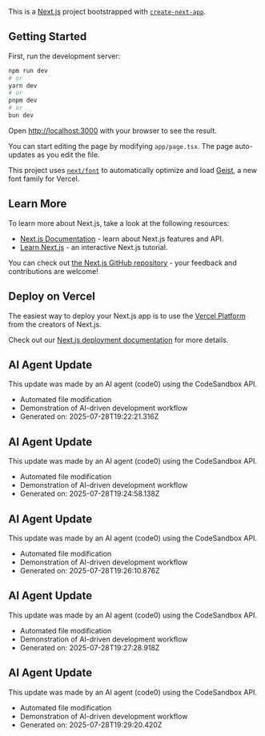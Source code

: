 This is a [Next.js](https://nextjs.org) project bootstrapped with [`create-next-app`](https://nextjs.org/docs/app/api-reference/cli/create-next-app).

## Getting Started

First, run the development server:

```bash
npm run dev
# or
yarn dev
# or
pnpm dev
# or
bun dev
```

Open [http://localhost:3000](http://localhost:3000) with your browser to see the result.

You can start editing the page by modifying `app/page.tsx`. The page auto-updates as you edit the file.

This project uses [`next/font`](https://nextjs.org/docs/app/building-your-application/optimizing/fonts) to automatically optimize and load [Geist](https://vercel.com/font), a new font family for Vercel.

## Learn More

To learn more about Next.js, take a look at the following resources:

- [Next.js Documentation](https://nextjs.org/docs) - learn about Next.js features and API.
- [Learn Next.js](https://nextjs.org/learn) - an interactive Next.js tutorial.

You can check out [the Next.js GitHub repository](https://github.com/vercel/next.js) - your feedback and contributions are welcome!

## Deploy on Vercel

The easiest way to deploy your Next.js app is to use the [Vercel Platform](https://vercel.com/new?utm_medium=default-template&filter=next.js&utm_source=create-next-app&utm_campaign=create-next-app-readme) from the creators of Next.js.

Check out our [Next.js deployment documentation](https://nextjs.org/docs/app/building-your-application/deploying) for more details.


## AI Agent Update

This update was made by an AI agent (code0) using the CodeSandbox API.

- Automated file modification
- Demonstration of AI-driven development workflow
- Generated on: 2025-07-28T19:22:21.316Z

## AI Agent Update

This update was made by an AI agent (code0) using the CodeSandbox API.

- Automated file modification
- Demonstration of AI-driven development workflow
- Generated on: 2025-07-28T19:24:58.138Z

## AI Agent Update

This update was made by an AI agent (code0) using the CodeSandbox API.

- Automated file modification
- Demonstration of AI-driven development workflow
- Generated on: 2025-07-28T19:26:10.876Z

## AI Agent Update

This update was made by an AI agent (code0) using the CodeSandbox API.

- Automated file modification
- Demonstration of AI-driven development workflow
- Generated on: 2025-07-28T19:27:28.918Z

## AI Agent Update

This update was made by an AI agent (code0) using the CodeSandbox API.

- Automated file modification
- Demonstration of AI-driven development workflow
- Generated on: 2025-07-28T19:29:20.420Z